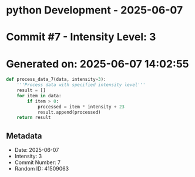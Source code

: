 ﻿# python Development - 2025-06-07
# Commit #7 - Intensity Level: 3
# Generated on: 2025-06-07 14:02:55
```python
def process_data_7(data, intensity=3):
    '''Process data with specified intensity level'''
    result = []
    for item in data:
        if item > 0:
            processed = item * intensity + 23
            result.append(processed)
    return result
```
## Metadata
- Date: 2025-06-07
- Intensity: 3
- Commit Number: 7
- Random ID: 41509063
